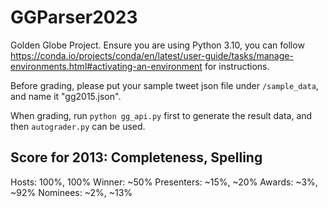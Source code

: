 # GGParser2023
Golden Globe Project.
Ensure you are using Python 3.10, you can follow https://conda.io/projects/conda/en/latest/user-guide/tasks/manage-environments.html#activating-an-environment for instructions.

Before grading, please put your sample tweet json file under ``/sample_data``, and name it "gg2015.json".

When grading, run ``python gg_api.py`` first to generate the result data, and then ``autograder.py`` can be used.

## Score for 2013: Completeness, Spelling
Hosts: 100%, 100%
Winner: ~50%
Presenters: ~15%, ~20%
Awards: ~3%, ~92%
Nominees: ~2%, ~13%
